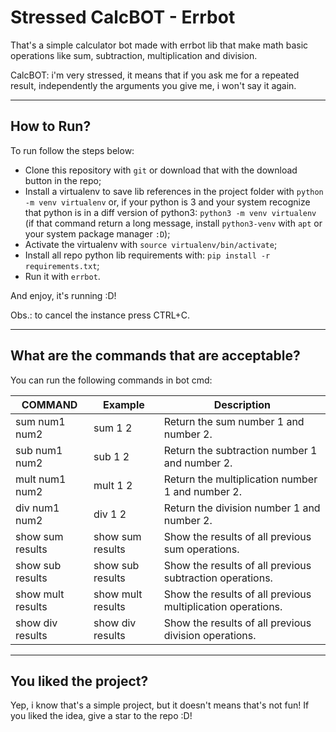 # Stressed CalcBOT - Errbot

That's a simple calculator bot made with errbot lib that make math basic operations like sum, subtraction, multiplication and division.

CalcBOT: i'm very stressed, it means that if you ask me for a repeated result, independently the arguments you give me, i won't say it again.

---

## How to Run?

To run follow the steps below:

- Clone this repository with `git` or download that with the download button in the repo;
- Install a virtualenv to save lib references in the project folder with `python -m venv virtualenv` or, if your python is 3 and your system recognize that python is in a diff version of python3: `python3 -m venv virtualenv` (if that command return a long message, install `python3-venv` with `apt` or your system package manager `:D`);
- Activate the virtualenv with `source virtualenv/bin/activate`;
- Install all repo python lib requirements with: `pip install -r requirements.txt`;
- Run it with `errbot`.

And enjoy, it's running :D!

Obs.: to cancel the instance press CTRL+C.

---

## What are the commands that are acceptable?

You can run the following commands in bot cmd:

| COMMAND | Example | Description |
|---------|---------|-------------|
| sum num1 num2 | sum 1 2 | Return the sum number 1 and number 2. |
| sub num1 num2 | sub 1 2 | Return the subtraction number 1 and number 2. |
| mult num1 num2 | mult 1 2 | Return the multiplication number 1 and number 2. |
| div num1 num2 | div 1 2 | Return the division number 1 and number 2. |
| show sum results | show sum results | Show the results of all previous sum operations. |
| show sub results | show sub results | Show the results of all previous subtraction operations. |
| show mult results | show mult results | Show the results of all previous multiplication operations. |
| show div results | show div results | Show the results of all previous division operations. |

---

## You liked the project?

Yep, i know that's a simple project, but it doesn't means that's not fun!
If you liked the idea, give a star to the repo :D!
